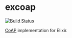 # excoap

[![Build Status](https://travis-ci.org/mbialon/excoap.svg?branch=master)](https://travis-ci.org/mbialon/excoap)

[CoAP](http://coap.technology) implementation for Elixir.
